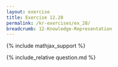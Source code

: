 ```yaml
---
layout: exercise
title: Exercise 12.28
permalink: /kr-exercises/ex_28/
breadcrumb: 12-Knowledge-Representation
---
```


{% include mathjax_support %}

<div><i class="arrow-up loader" data-chapter="kr-exercises" data-exercise="ex_28" data-rating="0"></i></div>
{% include_relative question.md %}
